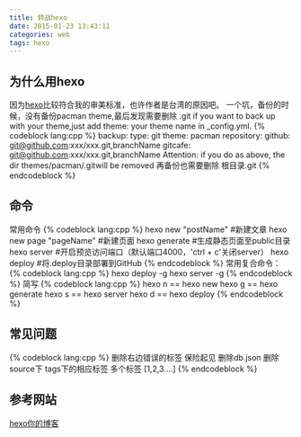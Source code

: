 ```yaml
---
title: 转战hexo
date: 2015-01-23 13:43:11
categories: web
tags: hexo
---
```

为什么用hexo
---
因为[hexo](http://hexo.io/ "hexo")比较符合我的审美标准，也许作者是台湾的原因吧。
  一个坑，备份的时候，没有备份pacman theme,最后发现需要删除 .git
if you want to back up with your theme,just add theme: your theme name in _config.yml.
{% codeblock lang:cpp %}
backup:
    type: git
    theme: pacman
    repository:
       github: git@github.com:xxx/xxx.git,branchName
       gitcafe: git@github.com:xxx/xxx.git,branchName
Attention: if you do as above, the dir themes/pacman/.gitwill be removed
再备份也需要删除 根目录.git
{% endcodeblock %}


命令
---
常用命令
{% codeblock lang:cpp %}
hexo new "postName" #新建文章
hexo new page "pageName" #新建页面
hexo generate #生成静态页面至public目录
hexo server #开启预览访问端口（默认端口4000，'ctrl + c'关闭server）
hexo deploy #将.deploy目录部署到GitHub
{% endcodeblock %}
常用复合命令：
{% codeblock lang:cpp %}
hexo deploy -g
hexo server -g
{% endcodeblock %}
简写
{% codeblock lang:cpp %}
hexo n == hexo new
hexo g == hexo generate
hexo s == hexo server
hexo d == hexo deploy
{% endcodeblock %}

常见问题
---
{% codeblock lang:cpp %}
删除右边错误的标签
保险起见 删除db.json 删除 source下 tags下的相应标签
多个标签 [1,2,3....]
{% endcodeblock %}

参考网站
---
[hexo你的博客](http://ibruce.info/2013/11/22/hexo-your-blog/)
